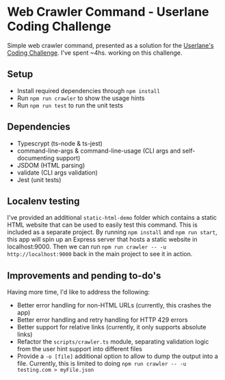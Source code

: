 # Web Crawler Command - Userlane Coding Challenge
Simple web crawler command, presented as a solution for the [Userlane's Coding Challenge](https://gist.github.com/adriandulic/688447e4b08151dce8eeff4554c2b901). I've spent ~4hs. working on this challenge.

## Setup
- Install required dependencies through `npm install`
- Run `npm run crawler` to show the usage hints
- Run `npm run test` to run the unit tests

## Dependencies
- Typescrypt (ts-node & ts-jest)
- command-line-args & command-line-usage (CLI args and self-documenting support)
- JSDOM (HTML parsing)
- validate (CLI args validation)
- Jest (unit tests)

## Localenv testing
I've provided an additional `static-html-demo` folder which contains a static HTML website that can be used to easily test this command. This is included as a separate project. By running `npm install` and `npm run start`, this app will spin up an Express server that hosts a static website in localhost:9000. Then we can run `npm run crawler -- -u http://localhost:9000` back in the main project to see it in action.

## Improvements and pending to-do's
Having more time, I'd like to address the following:
- Better error handling for non-HTML URLs (currently, this crashes the app)
- Better error handling and retry handling for HTTP 429 errors
- Better support for relative links (currently, it only supports absolute links)
- Refactor the `scripts/crawler.ts` module, separating validation logic from the user hint support into different files
- Provide a `-o [file]` additional option to allow to dump the output into a file. Currently, this is limited to doing `npm run crawler -- -u testing.com > myFile.json`